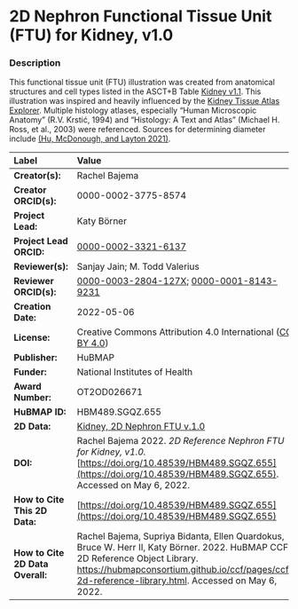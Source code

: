 # 2D Nephron Functional Tissue Unit (FTU) for Kidney, v1.0

### Description
This functional tissue unit (FTU) illustration was created from anatomical structures and cell types listed in the ASCT+B Table [Kidney v1.1](https://hubmapconsortium.github.io/ccf-releases/v1.1/asct-b/ASCT-B_VH_Kidney.csv). This illustration was inspired and heavily influenced by the [Kidney Tissue Atlas Explorer](https://atlas.kpmp.org/explorer/). Multiple histology atlases, especially “Human Microscopic Anatomy” (R.V. Krstić, 1994) and “Histology: A Text and Atlas” (Michael H. Ross, et al., 2003) were referenced. Sources for determining diameter include [(Hu, McDonough, and Layton 2021)](https://doi.org/10.1016/j.isci.2021.102667).



| Label | Value |
| :------------- |:-------------|
| **Creator(s):** | Rachel Bajema |
| **Creator ORCID(s):** |0000-0002-3775-8574|
| **Project Lead:** | Katy B&ouml;rner |
| **Project Lead ORCID:** | [0000-0002-3321-6137](https://orcid.org/0000-0002-3321-6137) |
| **Reviewer(s):** | Sanjay Jain; M. Todd Valerius |
| **Reviewer ORCID(s):** |[0000-0003-2804-127X](https://orcid.org/0000-0003-2804-127X); [0000-0001-8143-9231](https://orcid.org/0000-0001-8143-9231)|
| **Creation Date:** | 2022-05-06|
| **License:** | Creative Commons Attribution 4.0 International ([CC BY 4.0](https://creativecommons.org/licenses/by/4.0/)) |
| **Publisher:** | HuBMAP |
| **Funder:** | National Institutes of Health |
| **Award Number:** | OT2OD026671 |
| **HuBMAP ID:** | HBM489.SGQZ.655 |
| **2D Data:** | [Kidney, 2D Nephron FTU v.1.0](https://hubmapconsortium.github.io/ccf-releases/v1.2/2d-ftu/nephron_kidney.svg) |
| **DOI:** | Rachel Bajema 2022. *2D Reference Nephron FTU for Kidney, v1.0.* [https://doi.org/10.48539/HBM489.SGQZ.655](https://doi.org/10.48539/HBM489.SGQZ.655). Accessed on May 6, 2022.|
| **How to Cite This 2D Data:** |[https://doi.org/10.48539/HBM489.SGQZ.655](https://doi.org/10.48539/HBM489.SGQZ.655)|
| **How to Cite 2D Data Overall:** | Rachel Bajema, Supriya Bidanta, Ellen Quardokus,  Bruce W. Herr II, Katy Börner. 2022. HuBMAP CCF 2D Reference Object Library. https://hubmapconsortium.github.io/ccf/pages/ccf-2d-reference-library.html. Accessed on May 6, 2022.|
